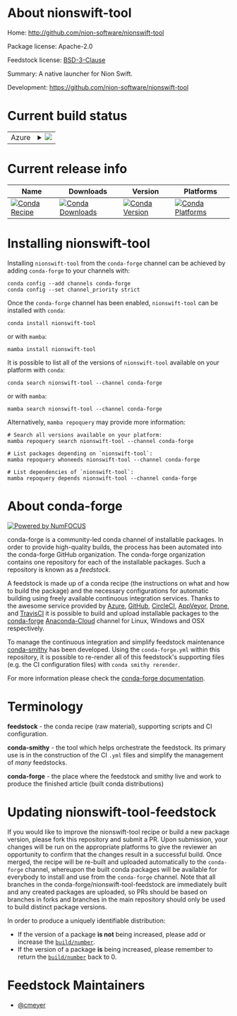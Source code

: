 About nionswift-tool
====================

Home: http://github.com/nion-software/nionswift-tool

Package license: Apache-2.0

Feedstock license: [BSD-3-Clause](https://github.com/conda-forge/nionswift-tool-feedstock/blob/main/LICENSE.txt)

Summary: A native launcher for Nion Swift.

Development: https://github.com/nion-software/nionswift-tool

Current build status
====================


<table>
    
  <tr>
    <td>Azure</td>
    <td>
      <details>
        <summary>
          <a href="https://dev.azure.com/conda-forge/feedstock-builds/_build/latest?definitionId=9408&branchName=main">
            <img src="https://dev.azure.com/conda-forge/feedstock-builds/_apis/build/status/nionswift-tool-feedstock?branchName=main">
          </a>
        </summary>
        <table>
          <thead><tr><th>Variant</th><th>Status</th></tr></thead>
          <tbody><tr>
              <td>linux_64_python3.10</td>
              <td>
                <a href="https://dev.azure.com/conda-forge/feedstock-builds/_build/latest?definitionId=9408&branchName=main">
                  <img src="https://dev.azure.com/conda-forge/feedstock-builds/_apis/build/status/nionswift-tool-feedstock?branchName=main&jobName=linux&configuration=linux%20linux_64_python3.10" alt="variant">
                </a>
              </td>
            </tr><tr>
              <td>linux_64_python3.8</td>
              <td>
                <a href="https://dev.azure.com/conda-forge/feedstock-builds/_build/latest?definitionId=9408&branchName=main">
                  <img src="https://dev.azure.com/conda-forge/feedstock-builds/_apis/build/status/nionswift-tool-feedstock?branchName=main&jobName=linux&configuration=linux%20linux_64_python3.8" alt="variant">
                </a>
              </td>
            </tr><tr>
              <td>linux_64_python3.9</td>
              <td>
                <a href="https://dev.azure.com/conda-forge/feedstock-builds/_build/latest?definitionId=9408&branchName=main">
                  <img src="https://dev.azure.com/conda-forge/feedstock-builds/_apis/build/status/nionswift-tool-feedstock?branchName=main&jobName=linux&configuration=linux%20linux_64_python3.9" alt="variant">
                </a>
              </td>
            </tr><tr>
              <td>osx_64_python3.10</td>
              <td>
                <a href="https://dev.azure.com/conda-forge/feedstock-builds/_build/latest?definitionId=9408&branchName=main">
                  <img src="https://dev.azure.com/conda-forge/feedstock-builds/_apis/build/status/nionswift-tool-feedstock?branchName=main&jobName=osx&configuration=osx%20osx_64_python3.10" alt="variant">
                </a>
              </td>
            </tr><tr>
              <td>osx_64_python3.8</td>
              <td>
                <a href="https://dev.azure.com/conda-forge/feedstock-builds/_build/latest?definitionId=9408&branchName=main">
                  <img src="https://dev.azure.com/conda-forge/feedstock-builds/_apis/build/status/nionswift-tool-feedstock?branchName=main&jobName=osx&configuration=osx%20osx_64_python3.8" alt="variant">
                </a>
              </td>
            </tr><tr>
              <td>osx_64_python3.9</td>
              <td>
                <a href="https://dev.azure.com/conda-forge/feedstock-builds/_build/latest?definitionId=9408&branchName=main">
                  <img src="https://dev.azure.com/conda-forge/feedstock-builds/_apis/build/status/nionswift-tool-feedstock?branchName=main&jobName=osx&configuration=osx%20osx_64_python3.9" alt="variant">
                </a>
              </td>
            </tr><tr>
              <td>osx_arm64_python3.10</td>
              <td>
                <a href="https://dev.azure.com/conda-forge/feedstock-builds/_build/latest?definitionId=9408&branchName=main">
                  <img src="https://dev.azure.com/conda-forge/feedstock-builds/_apis/build/status/nionswift-tool-feedstock?branchName=main&jobName=osx&configuration=osx%20osx_arm64_python3.10" alt="variant">
                </a>
              </td>
            </tr><tr>
              <td>osx_arm64_python3.8</td>
              <td>
                <a href="https://dev.azure.com/conda-forge/feedstock-builds/_build/latest?definitionId=9408&branchName=main">
                  <img src="https://dev.azure.com/conda-forge/feedstock-builds/_apis/build/status/nionswift-tool-feedstock?branchName=main&jobName=osx&configuration=osx%20osx_arm64_python3.8" alt="variant">
                </a>
              </td>
            </tr><tr>
              <td>osx_arm64_python3.9</td>
              <td>
                <a href="https://dev.azure.com/conda-forge/feedstock-builds/_build/latest?definitionId=9408&branchName=main">
                  <img src="https://dev.azure.com/conda-forge/feedstock-builds/_apis/build/status/nionswift-tool-feedstock?branchName=main&jobName=osx&configuration=osx%20osx_arm64_python3.9" alt="variant">
                </a>
              </td>
            </tr><tr>
              <td>win_64_python3.10</td>
              <td>
                <a href="https://dev.azure.com/conda-forge/feedstock-builds/_build/latest?definitionId=9408&branchName=main">
                  <img src="https://dev.azure.com/conda-forge/feedstock-builds/_apis/build/status/nionswift-tool-feedstock?branchName=main&jobName=win&configuration=win%20win_64_python3.10" alt="variant">
                </a>
              </td>
            </tr><tr>
              <td>win_64_python3.8</td>
              <td>
                <a href="https://dev.azure.com/conda-forge/feedstock-builds/_build/latest?definitionId=9408&branchName=main">
                  <img src="https://dev.azure.com/conda-forge/feedstock-builds/_apis/build/status/nionswift-tool-feedstock?branchName=main&jobName=win&configuration=win%20win_64_python3.8" alt="variant">
                </a>
              </td>
            </tr><tr>
              <td>win_64_python3.9</td>
              <td>
                <a href="https://dev.azure.com/conda-forge/feedstock-builds/_build/latest?definitionId=9408&branchName=main">
                  <img src="https://dev.azure.com/conda-forge/feedstock-builds/_apis/build/status/nionswift-tool-feedstock?branchName=main&jobName=win&configuration=win%20win_64_python3.9" alt="variant">
                </a>
              </td>
            </tr>
          </tbody>
        </table>
      </details>
    </td>
  </tr>
</table>

Current release info
====================

| Name | Downloads | Version | Platforms |
| --- | --- | --- | --- |
| [![Conda Recipe](https://img.shields.io/badge/recipe-nionswift--tool-green.svg)](https://anaconda.org/conda-forge/nionswift-tool) | [![Conda Downloads](https://img.shields.io/conda/dn/conda-forge/nionswift-tool.svg)](https://anaconda.org/conda-forge/nionswift-tool) | [![Conda Version](https://img.shields.io/conda/vn/conda-forge/nionswift-tool.svg)](https://anaconda.org/conda-forge/nionswift-tool) | [![Conda Platforms](https://img.shields.io/conda/pn/conda-forge/nionswift-tool.svg)](https://anaconda.org/conda-forge/nionswift-tool) |

Installing nionswift-tool
=========================

Installing `nionswift-tool` from the `conda-forge` channel can be achieved by adding `conda-forge` to your channels with:

```
conda config --add channels conda-forge
conda config --set channel_priority strict
```

Once the `conda-forge` channel has been enabled, `nionswift-tool` can be installed with `conda`:

```
conda install nionswift-tool
```

or with `mamba`:

```
mamba install nionswift-tool
```

It is possible to list all of the versions of `nionswift-tool` available on your platform with `conda`:

```
conda search nionswift-tool --channel conda-forge
```

or with `mamba`:

```
mamba search nionswift-tool --channel conda-forge
```

Alternatively, `mamba repoquery` may provide more information:

```
# Search all versions available on your platform:
mamba repoquery search nionswift-tool --channel conda-forge

# List packages depending on `nionswift-tool`:
mamba repoquery whoneeds nionswift-tool --channel conda-forge

# List dependencies of `nionswift-tool`:
mamba repoquery depends nionswift-tool --channel conda-forge
```


About conda-forge
=================

[![Powered by
NumFOCUS](https://img.shields.io/badge/powered%20by-NumFOCUS-orange.svg?style=flat&colorA=E1523D&colorB=007D8A)](https://numfocus.org)

conda-forge is a community-led conda channel of installable packages.
In order to provide high-quality builds, the process has been automated into the
conda-forge GitHub organization. The conda-forge organization contains one repository
for each of the installable packages. Such a repository is known as a *feedstock*.

A feedstock is made up of a conda recipe (the instructions on what and how to build
the package) and the necessary configurations for automatic building using freely
available continuous integration services. Thanks to the awesome service provided by
[Azure](https://azure.microsoft.com/en-us/services/devops/), [GitHub](https://github.com/),
[CircleCI](https://circleci.com/), [AppVeyor](https://www.appveyor.com/),
[Drone](https://cloud.drone.io/welcome), and [TravisCI](https://travis-ci.com/)
it is possible to build and upload installable packages to the
[conda-forge](https://anaconda.org/conda-forge) [Anaconda-Cloud](https://anaconda.org/)
channel for Linux, Windows and OSX respectively.

To manage the continuous integration and simplify feedstock maintenance
[conda-smithy](https://github.com/conda-forge/conda-smithy) has been developed.
Using the ``conda-forge.yml`` within this repository, it is possible to re-render all of
this feedstock's supporting files (e.g. the CI configuration files) with ``conda smithy rerender``.

For more information please check the [conda-forge documentation](https://conda-forge.org/docs/).

Terminology
===========

**feedstock** - the conda recipe (raw material), supporting scripts and CI configuration.

**conda-smithy** - the tool which helps orchestrate the feedstock.
                   Its primary use is in the construction of the CI ``.yml`` files
                   and simplify the management of *many* feedstocks.

**conda-forge** - the place where the feedstock and smithy live and work to
                  produce the finished article (built conda distributions)


Updating nionswift-tool-feedstock
=================================

If you would like to improve the nionswift-tool recipe or build a new
package version, please fork this repository and submit a PR. Upon submission,
your changes will be run on the appropriate platforms to give the reviewer an
opportunity to confirm that the changes result in a successful build. Once
merged, the recipe will be re-built and uploaded automatically to the
`conda-forge` channel, whereupon the built conda packages will be available for
everybody to install and use from the `conda-forge` channel.
Note that all branches in the conda-forge/nionswift-tool-feedstock are
immediately built and any created packages are uploaded, so PRs should be based
on branches in forks and branches in the main repository should only be used to
build distinct package versions.

In order to produce a uniquely identifiable distribution:
 * If the version of a package **is not** being increased, please add or increase
   the [``build/number``](https://docs.conda.io/projects/conda-build/en/latest/resources/define-metadata.html#build-number-and-string).
 * If the version of a package **is** being increased, please remember to return
   the [``build/number``](https://docs.conda.io/projects/conda-build/en/latest/resources/define-metadata.html#build-number-and-string)
   back to 0.

Feedstock Maintainers
=====================

* [@cmeyer](https://github.com/cmeyer/)

